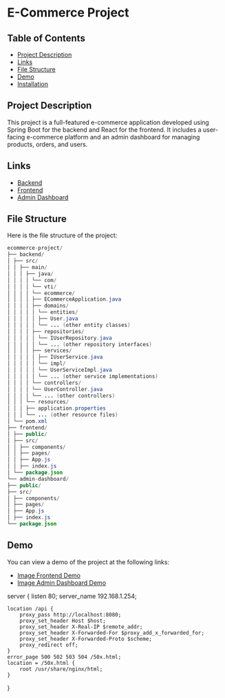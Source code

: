 # E-Commerce Project

## Table of Contents
- [Project Description](#project-description)
- [Links](#links)
- [File Structure](#file-structure)
- [Demo](#demo)
- [Installation](#installation)

## Project Description
This project is a full-featured e-commerce application developed using Spring Boot for the backend and React for the frontend. It includes a user-facing e-commerce platform and an admin dashboard for managing products, orders, and users.

## Links
- [Backend](https://github.com/bobbibao/e-commerce-backend.git)
- [Frontend](https://github.com/bobbibao/e-commerce-frontend.git)
- [Admin Dashboard](https://github.com/bobbibao/e-commerce-dashboard-admin.git)

## File Structure
Here is the file structure of the project:

```java
ecommerce-project/
├── backend/
│ ├── src/
│ │ ├── main/
│ │ │ ├── java/
│ │ │ │ └── com/
│ │ │ │ └── vti/
│ │ │ │ └── ecommerce/
│ │ │ │ ├── ECommerceApplication.java
│ │ │ │ ├── domains/
│ │ │ │ │ └── entities/
│ │ │ │ │ ├── User.java
│ │ │ │ │ └── ... (other entity classes)
│ │ │ │ ├── repositories/
│ │ │ │ │ └── IUserRepository.java
│ │ │ │ │ └── ... (other repository interfaces)
│ │ │ │ ├── services/
│ │ │ │ │ ├── IUserService.java
│ │ │ │ │ └── impl/
│ │ │ │ │ └── UserServiceImpl.java
│ │ │ │ │ └── ... (other service implementations)
│ │ │ │ └── controllers/
│ │ │ │ └── UserController.java
│ │ │ │ └── ... (other controllers)
│ │ │ └── resources/
│ │ │ ├── application.properties
│ │ │ └── ... (other resource files)
│ └── pom.xml
├── frontend/
│ ├── public/
│ ├── src/
│ │ ├── components/
│ │ ├── pages/
│ │ ├── App.js
│ │ ├── index.js
│ └── package.json
└── admin-dashboard/
├── public/
├── src/
│ ├── components/
│ ├── pages/
│ ├── App.js
│ ├── index.js
└── package.json
```

## Demo
You can view a demo of the project at the following links:
- [Image Frontend Demo](https://github.com/bobbibao/e-commerce-backend/tree/main/demo/user_interface)
- [Image Admin Dashboard Demo](https://github.com/bobbibao/e-commerce-backend/tree/main/demo/admin_dashboard)


server {
    listen 80;
    server_name 192.168.1.254;

    location /api {
        proxy_pass http://localhost:8080;
        proxy_set_header Host $host;
        proxy_set_header X-Real-IP $remote_addr;
        proxy_set_header X-Forwarded-For $proxy_add_x_forwarded_for;
        proxy_set_header X-Forwarded-Proto $scheme;
        proxy_redirect off;
    }
    error_page 500 502 503 504 /50x.html;
    location = /50x.html {
        root /usr/share/nginx/html;
    }
}

